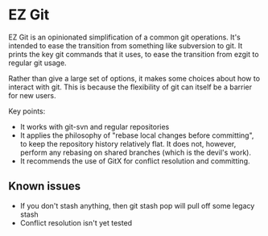 EZ Git
======

EZ Git is an opinionated simplification of a common git operations.  It's intended to ease the transition from something like subversion to git.  It prints the key git commands that it uses, to ease the transition from ezgit to regular git usage.

Rather than give a large set of options, it makes some choices about how to interact with git. This is because the flexibility of git can itself be a barrier for new users.

Key points:

 * It works with git-svn and regular repositories
 * It applies the philosophy of "rebase local changes before committing", to keep the repository history relatively flat.  It does not, however, perform any rebasing on shared branches (which is the devil's work).
 * It recommends the use of GitX for conflict resolution and committing.

Known issues
------------

 * If you don't stash anything, then git stash pop will pull off some legacy stash
 * Conflict resolution isn't yet tested